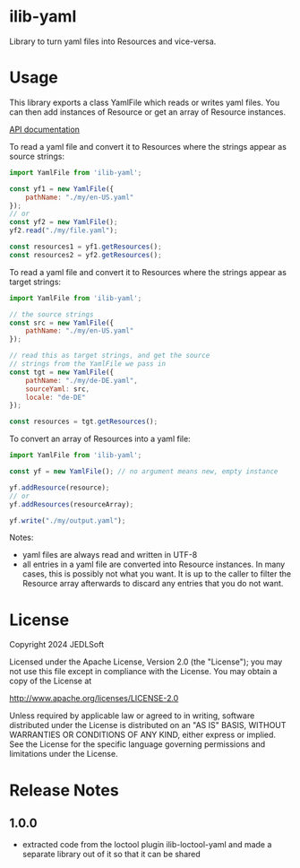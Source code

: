 # ilib-yaml

Library to turn yaml files into Resources and vice-versa.

# Usage

This library exports a class YamlFile which reads or writes
yaml files. You can then add instances of Resource or get
an array of Resource instances.

[API documentation](./docs/ilib-yaml.md)

To read a yaml file and convert it to Resources where the strings
appear as source strings:

```javascript
import YamlFile from 'ilib-yaml';

const yf1 = new YamlFile({
    pathName: "./my/en-US.yaml"
});
// or
const yf2 = new YamlFile();
yf2.read("./my/file.yaml");

const resources1 = yf1.getResources();
const resources2 = yf2.getResources();
```

To read a yaml file and convert it to Resources where the
strings appear as target strings:

```javascript
import YamlFile from 'ilib-yaml';

// the source strings
const src = new YamlFile({
    pathName: "./my/en-US.yaml"
});

// read this as target strings, and get the source
// strings from the YamlFile we pass in
const tgt = new YamlFile({
    pathName: "./my/de-DE.yaml",
    sourceYaml: src,
    locale: "de-DE"
});

const resources = tgt.getResources();
```

To convert an array of Resources into a yaml file:

```javascript
import YamlFile from 'ilib-yaml';

const yf = new YamlFile(); // no argument means new, empty instance

yf.addResource(resource);
// or
yf.addResources(resourceArray);

yf.write("./my/output.yaml");
```

Notes:

- yaml files are always read and written in UTF-8
- all entries in a yaml file are converted into Resource instances. In
  many cases, this is possibly not what you want. It is up to the caller
  to filter the Resource array afterwards to discard any entries that
  you do not want.

# License

Copyright 2024 JEDLSoft

Licensed under the Apache License, Version 2.0 (the "License");
you may not use this file except in compliance with the License.
You may obtain a copy of the License at

http://www.apache.org/licenses/LICENSE-2.0

Unless required by applicable law or agreed to in writing, software
distributed under the License is distributed on an "AS IS" BASIS,
WITHOUT WARRANTIES OR CONDITIONS OF ANY KIND, either express or implied.
See the License for the specific language governing permissions and
limitations under the License.

# Release Notes

## 1.0.0

- extracted code from the loctool plugin ilib-loctool-yaml and made a separate
  library out of it so that it can be shared